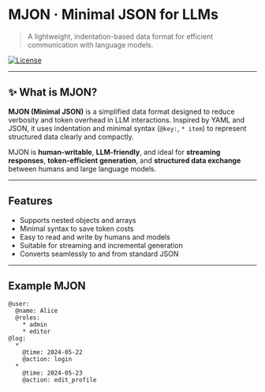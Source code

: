 # MJON · Minimal JSON for LLMs

> A lightweight, indentation-based data format for efficient communication with language models.

[![License](https://img.shields.io/badge/License-Apache%202.0-blue.svg)](LICENSE)

---

## ✨ What is MJON?

**MJON (Minimal JSON)** is a simplified data format designed to reduce verbosity and token overhead in LLM interactions. Inspired by YAML and JSON, it uses indentation and minimal syntax (`@key:`, `* item`) to represent structured data clearly and compactly.

MJON is **human-writable**, **LLM-friendly**, and ideal for **streaming responses**, **token-efficient generation**, and **structured data exchange** between humans and large language models.

---

## Features

- Supports nested objects and arrays  
- Minimal syntax to save token costs  
- Easy to read and write by humans and models  
- Suitable for streaming and incremental generation  
- Converts seamlessly to and from standard JSON

---

## Example MJON

```mjon
@user:
  @name: Alice
  @roles:
    * admin
    * editor
@log:
  *
    @time: 2024-05-22
    @action: login
  *
    @time: 2024-05-23
    @action: edit_profile

